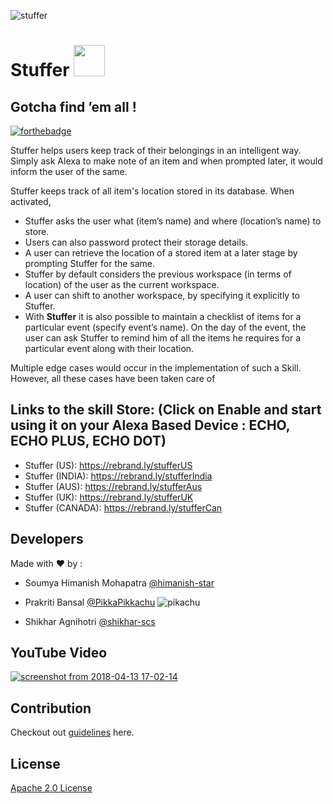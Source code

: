 ![stuffer](https://user-images.githubusercontent.com/25258877/38727027-7dfe57de-3f29-11e8-8f71-1c55b03f5179.png)

# Stuffer <img src="https://user-images.githubusercontent.com/2917613/28090232-861702b0-6683-11e7-8379-1347e01c9411.png" height="50">

## Gotcha find ’em all !
[![forthebadge](https://forthebadge.com/images/badges/made-with-javascript.svg)](https://forthebadge.com)

Stuffer helps users keep track of their belongings in an intelligent way. 
Simply ask Alexa to make note of an item and when prompted later, it would inform the user of the same.

Stuffer keeps track of all item's location stored in its database. When activated, 
  - Stuffer asks the user what (item’s name) and where (location’s name) to store. 
  - Users can also password protect their storage details. 
  - A user can retrieve the location of a stored item at a later stage by prompting Stuffer for the same. 
  - Stuffer by default considers the previous workspace (in terms of location) of the user as the current workspace. 
  - A user can shift to another workspace, by specifying it explicitly to Stuffer. 
  - With **Stuffer** it is also possible to maintain a checklist of items for a particular event (specify event’s name). On the day of the event, the user can ask Stuffer to remind him of all the items he requires for a particular event along with their location.

Multiple edge cases would occur in the implementation of such a Skill. However, all these cases have been taken care of

## Links to the skill Store: (Click on Enable and start using it on your Alexa Based Device : ECHO, ECHO PLUS, ECHO DOT)

  - Stuffer (US): https://rebrand.ly/stufferUS
  - Stuffer (INDIA): https://rebrand.ly/stufferIndia
  - Stuffer (AUS): https://rebrand.ly/stufferAus
  - Stuffer (UK): https://rebrand.ly/stufferUK
  - Stuffer (CANADA): https://rebrand.ly/stufferCan

## Developers 

Made with :heart: by :
 - Soumya Himanish Mohapatra [@himanish-star](https://github.com/himanish-star) 
 - Prakriti Bansal [@PikkaPikkachu](https://github.com/PikkaPikkachu) ![pikachu](https://cdn.emojidex.com/emoji/px32/pikachu.png "pikachu")

 - Shikhar Agnihotri [@shikhar-scs](https://github.com/shikhar-scs)
 
## YouTube Video
 
 [![screenshot from 2018-04-13 17-02-14](https://user-images.githubusercontent.com/30361728/38732664-a2fb59fc-3f3c-11e8-992f-38718458db9b.png)](https://youtu.be/OpkD9-7idMQ)
 
 ## Contribution 
 Checkout out [guidelines](https://github.com/himanish-star/thingy-locator/blob/master/CONTRIBUTING.md) here. 
 
 ## License 
[Apache 2.0 License](https://github.com/himanish-star/thingy-locator/blob/master/LICENSE)
